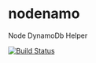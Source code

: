 # nodenamo
Node DynamoDb Helper

[![Build Status](https://img.shields.io/endpoint.svg?url=https%3A%2F%2Factions-badge.atrox.dev%2Fmappies%2Fnodenamo%2Fbadge&style=popout-square)](https://actions-badge.atrox.dev/mappies/nodenamo/goto)

